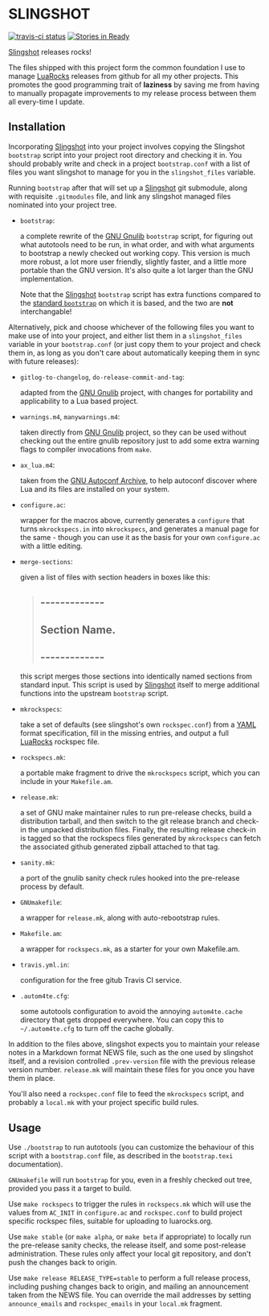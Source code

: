 SLINGSHOT
=========

[![travis-ci status](https://secure.travis-ci.org/gvvaughan/slingshot.png?branch=master)](http://travis-ci.org/gvvaughan/slingshot/builds)
[![Stories in Ready](https://badge.waffle.io/gvvaughan/slingshot.png?label=ready&title=Ready)](https://waffle.io/gvvaughan/slingshot)

[Slingshot][] releases rocks!

The files shipped with this project form the common foundation I use
to manage [LuaRocks][] releases from github for all my other projects.
This promotes the good programming trait of **laziness** by saving me
from having to manually propagate improvements to my release process
between them all every-time I update.

Installation
------------

Incorporating [Slingshot][] into your project involves copying the
Slingshot `bootstrap` script into your project root directory and
checking it in.  You should probably write and check in a project
`bootstrap.conf` with a list of files you want slingshot to manage
for you in the `slingshot_files` variable.

Running `bootstrap` after that will set up a [Slingshot][] git
submodule, along with requisite `.gitmodules` file, and link any
slingshot managed files nominated into your project tree.

 * `bootstrap`:

   a complete rewrite of the [GNU Gnulib][] `bootstrap` script, for
   figuring out what autotools need to be run, in what order, and with
   what arguments to bootstrap a newly checked out working copy. This
   version is much more robust, a lot more user friendly, slightly
   faster, and a little more portable than the GNU version.  It's also
   quite a lot larger than the GNU implementation.

   Note that the [Slingshot][] `bootstrap` script has extra functions
   compared to the [standard `bootstrap`](https://github.com/gvvaughan/bootstrap)
   on which it is based, and the two are **not** interchangable!

Alternatively, pick and choose whichever of the following files you
want to make use of into your project, and either list them in a
`slingshot_files` variable in your `bootstrap.conf` (or just copy
them to your project and check them in, as long as you don't care
about automatically keeping them in sync with future releases):

 * `gitlog-to-changelog`, `do-release-commit-and-tag`:

   adapted from the [GNU Gnulib][] project, with changes for portability
   and applicability to a Lua based project.

 * `warnings.m4`, `manywarnings.m4`:

   taken directly from [GNU Gnulib][] project, so they can be used
   without checking out the entire gnulib repository just to add some
   extra warning flags to compiler invocations from `make`.

 * `ax_lua.m4`:

   taken from the [GNU Autoconf Archive][], to help autoconf discover
   where Lua and its files are installed on your system.

 * `configure.ac`:

   wrapper for the macros above, currently generates a `configure` that
   turns `mkrockspecs.in` into `mkrockspecs`, and generates a manual
   page for the same - though you can use it as the basis for your own
   `configure.ac` with a little editing.

 * `merge-sections`:

   given a list of files with section headers in boxes like this:

   >    ## ------------- ##
   >    ## Section Name. ##
   >    ## ------------- ##

   this script merges those sections into identically named sections
   from standard input.  This script is used by [Slingshot][] itself
   to merge additional functions into the upstream `bootstrap` script.

 * `mkrockspecs`:

   take a set of defaults (see slingshot's own `rockspec.conf`) from
   a [YAML][] format specification, fill in the missing entries, and
   output a full [LuaRocks][] rockspec file.

 * `rockspecs.mk`:

    a portable make fragment to drive the `mkrockspecs` script, which
    you can include in your `Makefile.am`.

 * `release.mk`:

   a set of GNU make maintainer rules to run pre-release checks, build
   a distribution tarball, and then switch to the git release branch
   and check-in the unpacked distribution files.  Finally, the resulting
   release check-in is tagged so that the rockspecs files generated by
   `mkrockspecs` can fetch the associated github generated zipball
   attached to that tag.

 * `sanity.mk`:

   a port of the gnulib sanity check rules hooked into the pre-release
   process by default.

 * `GNUmakefile`:

   a wrapper for `release.mk`, along with auto-rebootstrap rules.

 * `Makefile.am`:

   a wrapper for `rockspecs.mk`, as a starter for your own Makefile.am.

 * `travis.yml.in`:

   configuration for the free gitub Travis CI service.

 * `.autom4te.cfg`:

   some autotools configuration to avoid the annoying `autom4te.cache`
   directory that gets dropped everywhere.  You can copy this to
   `~/.autom4te.cfg` to turn off the cache globally.

In addition to the files above, slingshot expects you to maintain your
release notes in a Markdown format NEWS file, such as the one used by
slingshot itself, and a revision controlled `.prev-version` file with
the previous release version number.  `release.mk` will maintain these
files for you once you have them in place.

You'll also need a `rockspec.conf` file to feed the `mkrockspecs`
script, and probably a `local.mk` with your project specific build
rules.


Usage
-----

Use `./bootstrap` to run autotools (you can customize the behaviour of
this script with a `bootstrap.conf` file, as described in the
`bootstrap.texi` documentation).

`GNUmakefile` will run `bootstrap` for you, even in a freshly checked
out tree, provided you pass it a target to build.

Use `make rockspecs` to trigger the rules in `rockspecs.mk` which will
use the values from `AC_INIT` in `configure.ac` and `rockspec.conf` to
build project specific rockspec files, suitable for uploading to
luarocks.org.

Use `make stable` (or `make alpha`, or `make beta` if appropriate) to
locally run the pre-release sanity checks, the release itself, and some
post-release administration.  These rules only affect your local git
repository, and don't push the changes back to origin.

Use `make release RELEASE_TYPE=stable` to perform a full release
process, including pushing changes back to origin, and mailing an
announcement taken from the NEWS file.  You can override the mail
addresses by setting `announce_emails` and `rockspec_emails` in your
`local.mk` fragment.


[gnu gnulib]: http://gnu.org/s/gnulib
[gnu autoconf archive]: http://gnu.org/s/autoconf-archive
[lua]:        http://www.lua.org
[luarocks]:   http://www.luarocks.org
[slingshot]:  http://github.org/gvvaughan/slingshot
[yaml]:       http//yaml.org
